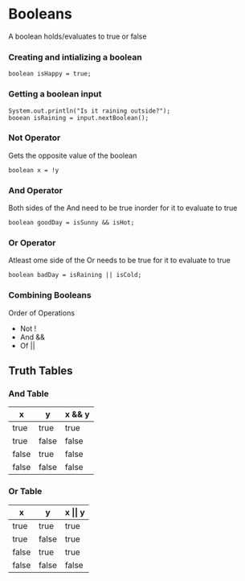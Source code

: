 # Booleans
A boolean holds/evaluates to true or false

### Creating and intializing a boolean
```
boolean isHappy = true;
```

### Getting a boolean input
```
System.out.println("Is it raining outside?");
booean isRaining = input.nextBoolean();
```

### Not Operator
Gets the opposite value of the boolean
```
boolean x = !y
```

### And Operator
Both sides of the And need to be true inorder for it to evaluate to true
```
boolean goodDay = isSunny && isHot;
```

### Or Operator
Atleast ome side of the Or needs to be true for it to evaluate to true
```
boolean badDay = isRaining || isCold;
```

### Combining Booleans
Order of Operations
* Not !
* And &&
* Of ||


## Truth Tables
### And Table
| x | y | x && y |
|---|---|--------|
|true | true | true |
|true | false| false|
|false| true | false|
|false| false| false|

### Or Table
| x | y |x &#124;&#124; y|
|---|---|--------|
|true | true | true |
|true | false| true |
|false| true | true |
|false| false| false|
